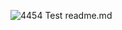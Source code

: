 ![4454](https://user-images.githubusercontent.com/94735019/203849762-fd38385f-c238-4da1-bdba-37fada863452.JPG)
Test readme.md
